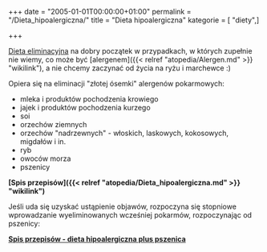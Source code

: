 +++
date = "2005-01-01T00:00:00+01:00"
permalink = "/Dieta_hipoalergiczna/"
title = "Dieta hipoalergiczna"
kategorie = [ "diety",]

+++

[Dieta eliminacyjna](/atopedia/Dieta_eliminacyjna "wikilink") na dobry początek
w przypadkach, w których zupełnie nie wiemy, co może być
[alergenem]({{< relref "atopedia/Alergen.md" >}} "wikilink"), a nie chcemy zaczynać od życia na
ryżu i marchewce :)

Opiera się na eliminacji "złotej ósemki" alergenów pokarmowych:

-   mleka i produktów pochodzenia krowiego
-   jajek i produktów pochodzenia kurzego
-   soi
-   orzechów ziemnych
-   orzechów "nadrzewnych" - włoskich, laskowych, kokosowych, migdałów i in.
-   ryb
-   owoców morza
-   pszenicy

**[Spis przepisów]({{< relref "atopedia/Dieta_hipoalergiczna.md" >}} "wikilink")**

Jeśli uda się uzyskać ustąpienie objawów, rozpoczyna się stopniowe wprowadzanie wyeliminowanych wcześniej pokarmów, rozpoczynając od pszenicy:

**[Spis przepisów - dieta hipoalergiczna plus pszenica](/rodzajeprzepisow/dieta-hipoalergiczna-plus-pszenica/)**
